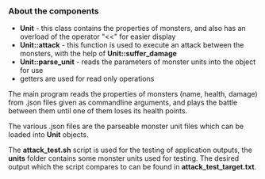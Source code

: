 ### About the components

* **Unit** - this class contains the properties of monsters, and also has an overload of the operator "<<" for easier display
* **Unit::attack** - this function is used to execute an attack between the monsters, with the help of **Unit::suffer_damage**
* **Unit::parse_unit** - reads the parameters of monster units into the object for use
* getters are used for read only operations

The main program reads the properties of monsters (name, health, damage) from .json files given as commandline arguments, and plays the battle between them until one of them loses its health points.

The various .json files are the parseable monster unit files which can be loaded into **Unit** objects.

The **attack_test.sh** script is used for the testing of application outputs, the **units** folder contains some monster units used for testing. The desired output which the script compares to can be found in **attack_test_target.txt**.
